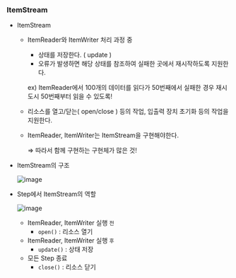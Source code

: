 ### ItemStream

- ItemStream
    - ItemReader와 ItemWriter 처리 과정 중
        - 상태를 저장한다. ( update )
        - 오류가 발생하면 해당 상태를 참조하여 실패한 곳에서 재시작하도록 지원한다.

      ex) ItemReader에서 100개의 데이터를 읽다가 50번째에서 실패한 경우 재시도시 50번째부터 읽을 수 있도록!

    - 리소스를 열고/닫는( open/close ) 등의 작업, 입출력 장치 초기화 등의 작업을 지원한다.
    - ItemReader, ItemWriter는 ItemStream을 구현해야한다.

      ⇒ 따라서 함께 구현하는 구현체가 많은 것!


- ItemStream의 구조

  ![image](https://github.com/ulimy/study/assets/18046394/cede667b-1f28-4ab3-abbf-3328805513a7)


- Step에서 ItemStream의 역할

  ![image](https://github.com/ulimy/study/assets/18046394/789ac0ae-0ecb-40f1-a190-c861e1707ff4)

    - ItemReader, ItemWriter 실행 `전`
        - `open()` : 리소스 열기
    - ItemReader, ItemWriter 실행 `후`
        - `update()` : 상태 저장
    - 모든 Step 종료
        - `close()` : 리소스 닫기
